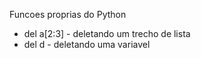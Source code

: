 Funcoes proprias do Python
- del a[2:3] - deletando um trecho de lista
- del d - deletando uma variavel
